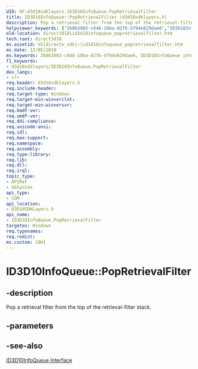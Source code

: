 ```yaml
---
UID: NF:d3d10sdklayers.ID3D10InfoQueue.PopRetrievalFilter
title: ID3D10InfoQueue::PopRetrievalFilter (d3d10sdklayers.h)
description: Pop a retrieval filter from the top of the retrieval-filter stack.helpviewer_keywords: ["2b0b3983-c948-10ba-02f6-5f94e829dae6","ID3D10InfoQueue interface [Direct3D 10]","PopRetrievalFilter method","ID3D10InfoQueue.PopRetrievalFilter","ID3D10InfoQueue::PopRetrievalFilter","PopRetrievalFilter","PopRetrievalFilter method [Direct3D 10]","PopRetrievalFilter method [Direct3D 10]","ID3D10InfoQueue interface","d3d10sdklayers/ID3D10InfoQueue::PopRetrievalFilter","direct3d10.id3d10infoqueue_popretrievalfilter"]
old-location: direct3d10\id3d10infoqueue_popretrievalfilter.htm
tech.root: direct3d10
ms.assetid: VS|directx_sdk|~\id3d10infoqueue_popretrievalfilter.htm
ms.date: 12/05/2018
ms.keywords: 2b0b3983-c948-10ba-02f6-5f94e829dae6, ID3D10InfoQueue interface [Direct3D 10],PopRetrievalFilter method, ID3D10InfoQueue.PopRetrievalFilter, ID3D10InfoQueue::PopRetrievalFilter, PopRetrievalFilter, PopRetrievalFilter method [Direct3D 10], PopRetrievalFilter method [Direct3D 10],ID3D10InfoQueue interface, d3d10sdklayers/ID3D10InfoQueue::PopRetrievalFilter, direct3d10.id3d10infoqueue_popretrievalfilter
f1_keywords:
- d3d10sdklayers/ID3D10InfoQueue.PopRetrievalFilter
dev_langs:
- c++
req.header: d3d10sdklayers.h
req.include-header: 
req.target-type: Windows
req.target-min-winverclnt: 
req.target-min-winversvr: 
req.kmdf-ver: 
req.umdf-ver: 
req.ddi-compliance: 
req.unicode-ansi: 
req.idl: 
req.max-support: 
req.namespace: 
req.assembly: 
req.type-library: 
req.lib: 
req.dll: 
req.irql: 
topic_type:
- APIRef
- kbSyntax
api_type:
- COM
api_location:
- D3D10SDKLayers.h
api_name:
- ID3D10InfoQueue.PopRetrievalFilter
targetos: Windows
req.typenames: 
req.redist: 
ms.custom: 19H1
---
```


# ID3D10InfoQueue::PopRetrievalFilter


## -description


Pop a retrieval filter from the top of the retrieval-filter stack.


## -parameters






## -see-also




<a href="https://docs.microsoft.com/windows/desktop/api/d3d10sdklayers/nn-d3d10sdklayers-id3d10infoqueue">ID3D10InfoQueue Interface</a>
 

 

